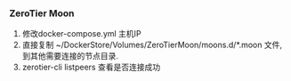 ### ZeroTier Moon 
  1. 修改docker-compose.yml 主机IP
  2. 直接复制 ~/DockerStore/Volumes/ZeroTierMoon/moons.d/*.moon 文件,到其他需要连接的节点目录.
  3. zerotier-cli listpeers 查看是否连接成功